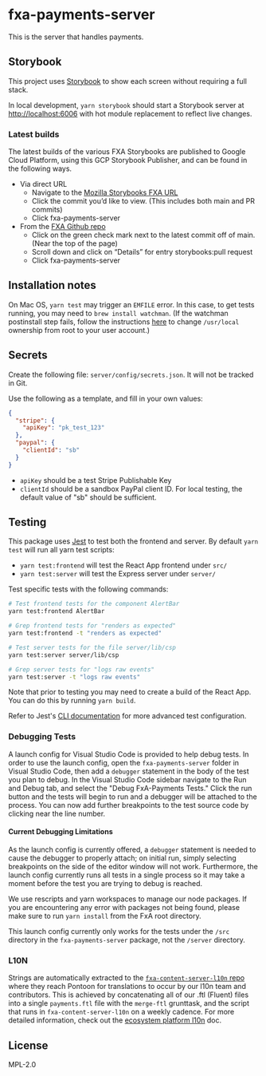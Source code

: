# fxa-payments-server

This is the server that handles payments.

## Storybook

This project uses [Storybook](https://storybook.js.org/) to show each screen without requiring a full stack.

In local development, `yarn storybook` should start a Storybook server at <http://localhost:6006> with hot module replacement to reflect live changes.

### Latest builds

The latest builds of the various FXA Storybooks are published to Google Cloud Platform, using this GCP Storybook Publisher, and can be found in the following ways.

- Via direct URL
  - Navigate to the [Mozilla Storybooks FXA URL](https://storage.googleapis.com/mozilla-storybooks-fxa/index.html)
  - Click the commit you’d like to view. (This includes both main and PR commits)
  - Click fxa-payments-server
- From the [FXA Github repo](https://github.com/mozilla/fxa)
  - Click on the green check mark next to the latest commit off of main. (Near the top of the page)
  - Scroll down and click on “Details” for entry storybooks:pull request
  - Click fxa-payments-server

## Installation notes

On Mac OS, `yarn test` may trigger an `EMFILE` error. In this case, to get tests running, you may need to `brew install watchman`. (If the watchman postinstall step fails, follow the instructions [here](https://stackoverflow.com/a/41320226) to change `/usr/local` ownership from root to your user account.)

## Secrets

Create the following file: `server/config/secrets.json`. It will not be tracked in Git.

Use the following as a template, and fill in your own values:

```json
{
  "stripe": {
    "apiKey": "pk_test_123"
  },
  "paypal": {
    "clientId": "sb"
  }
}
```

- `apiKey` should be a test Stripe Publishable Key
- `clientId` should be a sandbox PayPal client ID. For local testing, the default value of "sb" should be sufficient.

## Testing

This package uses [Jest](https://jestjs.io/) to test both the frontend and server. By default `yarn test` will run all yarn test scripts:

- `yarn test:frontend` will test the React App frontend under `src/`
- `yarn test:server` will test the Express server under `server/`

Test specific tests with the following commands:

```bash
# Test frontend tests for the component AlertBar
yarn test:frontend AlertBar

# Grep frontend tests for "renders as expected"
yarn test:frontend -t "renders as expected"

# Test server tests for the file server/lib/csp
yarn test:server server/lib/csp

# Grep server tests for "logs raw events"
yarn test:server -t "logs raw events"
```

Note that prior to testing you may need to create a build of the React App. You can do this by running `yarn build`.

Refer to Jest's [CLI documentation](https://jestjs.io/docs/en/cli) for more advanced test configuration.

### Debugging Tests

A launch config for Visual Studio Code is provided to help debug tests. In order to use the launch config, open the `fxa-payments-server` folder in Visual Studio Code, then add a `debugger` statement in the body of the test you plan to debug. In the Visual Studio Code sidebar navigate to the Run and Debug tab, and select the "Debug FxA-Payments Tests." Click the run button and the tests will begin to run and a debugger will be attached to the process. You can now add further breakpoints to the test source code by clicking near the line number.

#### Current Debugging Limitations

As the launch config is currently offered, a `debugger` statement is needed to cause the debugger to properly attach; on initial run, simply selecting breakpoints on the side of the editor window will not work. Furthermore, the launch config currently runs all tests in a single process so it may take a moment before the test you are trying to debug is reached.

We use rescripts and yarn workspaces to manage our node packages. If you are encountering any error with packages not being found, please make sure to run `yarn install` from the FxA root directory.

This launch config currently only works for the tests under the `/src` directory in the `fxa-payments-server` package, not the `/server` directory.

### L10N

Strings are automatically extracted to the [`fxa-content-server-l10n` repo](https://github.com/mozilla/fxa-content-server-l10n) where they reach Pontoon for translations to occur by our l10n team and contributors. This is achieved by concatenating all of our .ftl (Fluent) files into a single `payments.ftl` file with the `merge-ftl` grunttask, and the script that runs in `fxa-content-server-l10n` on a weekly cadence. For more detailed information, check out the [ecosystem platform l10n](https://mozilla.github.io/ecosystem-platform/reference/localization) doc.

## License

MPL-2.0
